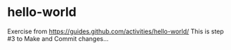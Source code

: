 # hello-world
Exercise from https://guides.github.com/activities/hello-world/
This is step #3 to Make and Commit changes...

